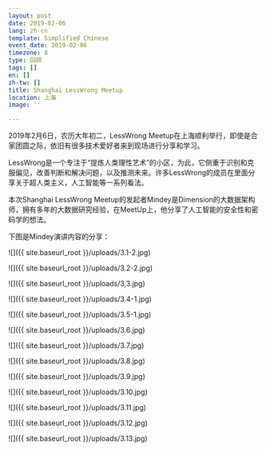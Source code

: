 ```yaml
---
layout: post
date: 2019-02-06
lang: zh-cn
template: Simplified Chinese
event_date: 2019-02-06
timezone: 8
type: 回顾
tags: []
en: []
zh-tw: []
title: Shanghai LessWrong Meetup
location: 上海
image: ''

---
```

2019年2月6日，农历大年初二，LessWrong Meetup在上海顺利举行，即使是合家团圆之际，依旧有很多技术爱好者来到现场进行分享和学习。

LessWrong是一个专注于“提炼人类理性艺术”的小区，为此，它侧重于识别和克服偏见，改善判断和解决问题，以及推测未来。许多LessWrong的成员在里面分享关于超人类主义，人工智能等一系列看法。

本次Shanghai LessWrong Meetup的发起者Mindey是Dimension的大数据架构师，拥有多年的大数据研究经验，在MeetUp上，他分享了人工智能的安全性和密码学的想法。

下图是Mindey演讲内容的分享：

![]({{ site.baseurl_root }}/uploads/3.1-2.jpg)

![]({{ site.baseurl_root }}/uploads/3.2-2.jpg)

![]({{ site.baseurl_root }}/uploads/3,3.jpg)

![]({{ site.baseurl_root }}/uploads/3.4-1.jpg)

![]({{ site.baseurl_root }}/uploads/3.5-1.jpg)

![]({{ site.baseurl_root }}/uploads/3.6.jpg)

![]({{ site.baseurl_root }}/uploads/3.7.jpg)

![]({{ site.baseurl_root }}/uploads/3.8.jpg)

![]({{ site.baseurl_root }}/uploads/3.9.jpg)

![]({{ site.baseurl_root }}/uploads/3.10.jpg)

![]({{ site.baseurl_root }}/uploads/3.11.jpg)

![]({{ site.baseurl_root }}/uploads/3.12.jpg)

![]({{ site.baseurl_root }}/uploads/3.13.jpg)